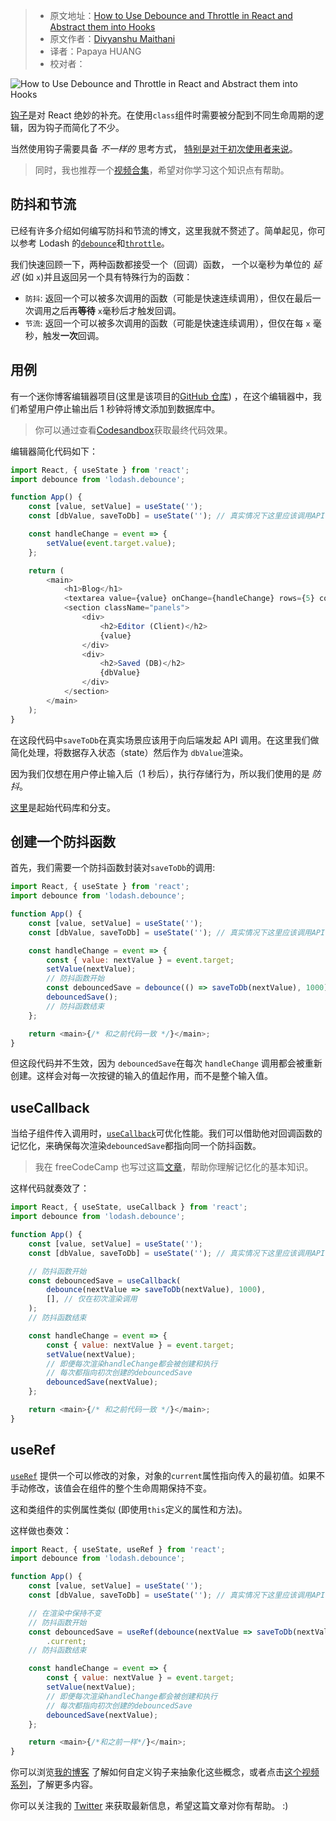 > -  原文地址：[How to Use Debounce and Throttle in React and Abstract them into Hooks](https://www.freecodecamp.org/news/debounce-and-throttle-in-react-with-hooks/)
> -  原文作者：[Divyanshu Maithani](https://www.freecodecamp.org/news/author/divyanshu/)
> -  译者：Papaya HUANG
> -  校对者：

![How to Use Debounce and Throttle in React and Abstract them into Hooks](https://www.freecodecamp.org/news/content/images/size/w2000/2020/07/og-image.png)

[钩子](https://reactjs.org/docs/hooks-intro.html)是对 React 绝妙的补充。在使用`class`组件时需要被分配到不同生命周期的逻辑，因为钩子而简化了不少。

当然使用钩子需要具备 _不一样的_ 思考方式， [特别是对于初次使用者来说](https://overreacted.io/making-setinterval-declarative-with-react-hooks/)。

> 同时，我也推荐一个[视频合集](https://www.youtube.com/playlist?list=PLMV09mSPNaQlN92-1Dkz5NDlNgGQJEo75)，希望对你学习这个知识点有帮助。

## 防抖和节流

已经有许多介绍如何编写防抖和节流的博文，这里我就不赘述了。简单起见，你可以参考 Lodash 的[`debounce`](https://lodash.com/docs/4.17.15#debounce)和[`throttle`](https://lodash.com/docs/4.17.15#throttle)。

我们快速回顾一下，两种函数都接受一个（回调）函数， 一个以毫秒为单位的 _延迟_ (如 `x`)并且返回另一个具有特殊行为的函数：

-   `防抖`: 返回一个可以被多次调用的函数（可能是快速连续调用），但仅在最后一次调用之后再**等待** `x`毫秒后才触发回调。
-   `节流`: 返回一个可以被多次调用的函数（可能是快速连续调用），但仅在每 `x` 毫秒，触发**一次**回调。

## 用例

有一个迷你博客编辑器项目(这里是该项目的[GitHub 仓库](https://github.com/wtjs/react-debounce-throttle-hooks/)) ，在这个编辑器中，我们希望用户停止输出后 1 秒钟将博文添加到数据库中。

> 你可以通过查看[Codesandbox](https://codesandbox.io/s/github/wtjs/react-debounce-throttle-hooks)获取最终代码效果。

编辑器简化代码如下：

```js
import React, { useState } from 'react';
import debounce from 'lodash.debounce';

function App() {
	const [value, setValue] = useState('');
	const [dbValue, saveToDb] = useState(''); // 真实情况下这里应该调用API

	const handleChange = event => {
		setValue(event.target.value);
	};

	return (
		<main>
			<h1>Blog</h1>
			<textarea value={value} onChange={handleChange} rows={5} cols={50} />
			<section className="panels">
				<div>
					<h2>Editor (Client)</h2>
					{value}
				</div>
				<div>
					<h2>Saved (DB)</h2>
					{dbValue}
				</div>
			</section>
		</main>
	);
}
```

在这段代码中`saveToDb`在真实场景应该用于向后端发起 API 调用。在这里我们做简化处理，将数据存入状态（state）然后作为 `dbValue`渲染。

因为我们仅想在用户停止输入后（1 秒后），执行存储行为，所以我们使用的是 _防抖_。

[这里](https://github.com/wtjs/react-debounce-throttle-hooks/tree/starter)是起始代码库和分支。

## 创建一个防抖函数

首先，我们需要一个防抖函数封装对`saveToDb`的调用:

```js
import React, { useState } from 'react';
import debounce from 'lodash.debounce';

function App() {
	const [value, setValue] = useState('');
	const [dbValue, saveToDb] = useState(''); // 真实情况下这里应该调用API

	const handleChange = event => {
		const { value: nextValue } = event.target;
		setValue(nextValue);
		// 防抖函数开始
		const debouncedSave = debounce(() => saveToDb(nextValue), 1000);
		debouncedSave();
		// 防抖函数结束
	};

	return <main>{/* 和之前代码一致 */}</main>;
}
```

但这段代码并不生效，因为 `debouncedSave`在每次 `handleChange` 调用都会被重新创建。这样会对每一次按键的输入的值起作用，而不是整个输入值。

## useCallback

当给子组件传入调用时，[`useCallback`](https://reactjs.org/docs/hooks-reference.html#usecallback)可优化性能。我们可以借助他对回调函数的记忆化，来确保每次渲染`debouncedSave`都指向同一个防抖函数。

> 我在 freeCodeCamp 也写过这篇[文章](https://www.freecodecamp.org/news/understanding-memoize-in-javascript-51d07d19430e/)，帮助你理解记忆化的基本知识。

这样代码就奏效了：

```js
import React, { useState, useCallback } from 'react';
import debounce from 'lodash.debounce';

function App() {
	const [value, setValue] = useState('');
	const [dbValue, saveToDb] = useState(''); // 真实情况下这里应该调用API

	// 防抖函数开始
	const debouncedSave = useCallback(
		debounce(nextValue => saveToDb(nextValue), 1000),
		[], // 仅在初次渲染调用
	);
	// 防抖函数结束

	const handleChange = event => {
		const { value: nextValue } = event.target;
		setValue(nextValue);
		// 即便每次渲染handleChange都会被创建和执行
		// 每次都指向初次创建的debouncedSave
		debouncedSave(nextValue);
	};

	return <main>{/* 和之前代码一致 */}</main>;
}
```

## useRef

[`useRef`](https://reactjs.org/docs/hooks-reference.html#useref) 提供一个可以修改的对象，对象的`current`属性指向传入的最初值。如果不手动修改，该值会在组件的整个生命周期保持不变。

这和类组件的实例属性类似 (即使用`this`定义的属性和方法)。

这样做也奏效：

```js
import React, { useState, useRef } from 'react';
import debounce from 'lodash.debounce';

function App() {
	const [value, setValue] = useState('');
	const [dbValue, saveToDb] = useState(''); // 真实情况下这里应该调用API

	// 在渲染中保持不变
	// 防抖函数开始
	const debouncedSave = useRef(debounce(nextValue => saveToDb(nextValue), 1000))
		.current;
	// 防抖函数结束

	const handleChange = event => {
		const { value: nextValue } = event.target;
		setValue(nextValue);
		// 即便每次渲染handleChange都会被创建和执行
		// 每次都指向初次创建的debouncedSave
		debouncedSave(nextValue);
	};

	return <main>{/*和之前一样*/}</main>;
}
```

你可以浏览[我的博客](https://divyanshu013.dev/blog/react-debounce-throttle-hooks/) 了解如何自定义钩子来抽象化这些概念，或者点击[这个视频系列](https://www.youtube.com/playlist?list=PLMV09mSPNaQlN92-1Dkz5NDlNgGQJEo75)，了解更多内容。

你可以关注我的 [Twitter](https://twitter.com/divyanshu013) 来获取最新信息，希望这篇文章对你有帮助。 :)
